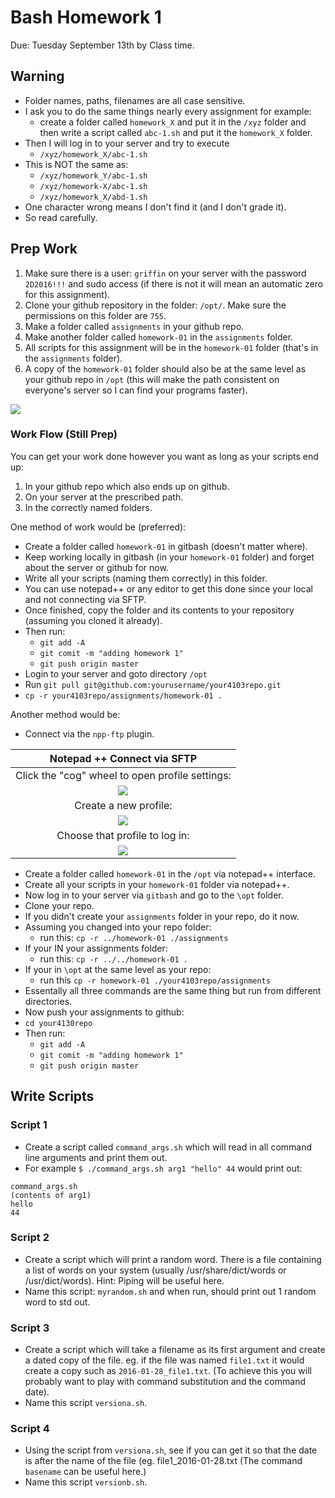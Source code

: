 # Bash Homework 1
Due: Tuesday September 13th by Class time.



## Warning

- Folder names, paths, filenames are all case sensitive. 
- I ask you to do the same things nearly every assignment for example: 
    - create a folder called `homework_X` and put it in the `/xyz` folder and then write a script called `abc-1.sh` and put it the `homework_X` folder.
- Then I will log in to your server and try to execute 
    - `/xyz/homework_X/abc-1.sh`
- This is NOT the same as:
    - `/xyz/homework_Y/abc-1.sh`
    - `/xyz/homework-X/abc-1.sh`
    - `/xyz/homework_X/abd-1.sh`
- One character wrong means I don't find it (and I don't grade it). 
- So read carefully. 

## Prep Work

1. Make sure there is a user: `griffin` on your server with the password `2D2016!!!` and sudo access (if there is not it will mean an automatic zero for this assignment).
2. Clone your github repository in the folder: `/opt/`. Make sure the permissions on this folder are `755`.
3. Make a folder called `assignments` in your github repo.
4. Make another folder called `homework-01` in the `assignments` folder.
5. All scripts for this assignment will be in the `homework-01` folder (that's in the `assignments` folder).
6. A copy of the `homework-01` folder should also be at the same level as your github repo in `/opt` (this will make the path consistent on everyone's server so I can find your programs faster).

![](https://d3vv6lp55qjaqc.cloudfront.net/items/1b2s3x3z2a290E2W0K3X/Image%202016-09-06%20at%2012.40.55%20PM.png?X-CloudApp-Visitor-Id=1094421)

### Work Flow (Still Prep)

You can get your work done however you want as long as your scripts end up:

1. In your github repo which also ends up on github.
2. On your server at the prescribed path. 
3. In the correctly named folders. 

One method of work would be (preferred):

- Create a folder called `homework-01` in gitbash (doesn't matter where).
- Keep working locally in gitbash (in your `homework-01` folder) and forget about the server or github for now.
- Write all your scripts (naming them correctly) in this folder.
- You can use notepad++ or any editor to get this done since your local and not connecting via SFTP.
- Once finished, copy the folder and its contents to your repository (assuming you cloned it already).
- Then run:
    - `git add -A`
    - `git comit -m "adding homework 1"`
    - `git push origin master`
- Login to your server and goto directory `/opt`
- Run `git pull git@github.com:yourusername/your4103repo.git`
- `cp -r your4103repo/assignments/homework-01 .` 

Another method would be:

- Connect via the `npp-ftp` plugin.

| Notepad ++ Connect via SFTP|
|:----------------:|
| Click the "cog" wheel to open profile settings: |
| ![](https://d3vv6lp55qjaqc.cloudfront.net/items/183u17421b3s3u012p3Z/npp1.png?X-CloudApp-Visitor-Id=1094421) |
| Create a new profile: |
| ![](https://d3vv6lp55qjaqc.cloudfront.net/items/1a2s0w1s2i0M3a1d1T3h/npp2.png?X-CloudApp-Visitor-Id=1094421) |
| Choose that profile to log in: |
| ![](https://d3vv6lp55qjaqc.cloudfront.net/items/422h3Q0X093r1w473Z2c/npp3.png?X-CloudApp-Visitor-Id=1094421) |

- Create a folder called `homework-01` in the `/opt` via notepad++ interface.
- Create all your scripts in your `homework-01` folder via notepad++.
- Now log in to your server via `gitbash` and go to the `\opt` folder.
- Clone your repo.
- If you didn't create your `assignments` folder in your repo, do it now.
- Assuming you changed into your repo folder:
    - run this: `cp -r ../homework-01 ./assignments`
- If your IN your assignments folder:
    - run this: `cp -r ../../homework-01 .`
- If your in `\opt` at the same level as your repo:
    - run this `cp -r homework-01 ./your4103repo/assignments`
- Essentally all three commands are the same thing but run from different directories.
- Now push your assignments to github:
- `cd your4130repo`
- Then run:
    - `git add -A`
    - `git comit -m "adding homework 1"`
    - `git push origin master`

## Write Scripts 

### Script 1

- Create a script called `command_args.sh` which will read in all command line arguments and print them out.
- For example `$ ./command_args.sh arg1 "hello" 44` would print out:

```
command_args.sh
(contents of arg1)
hello
44
```



### Script 2


- Create a script which will print a random word. There is a file containing a list of words on your system (usually /usr/share/dict/words or /usr/dict/words). Hint: Piping will be useful here.
- Name this script: `myrandom.sh` and when run, should print out 1 random word to std out.


### Script 3 

- Create a script which will take a filename as its first argument and create a dated copy of the file. eg. if the file was named `file1.txt` it would create a copy such as `2016-01-28_file1.txt`. (To achieve this you will probably want to play with command substitution and the command date).
- Name this script `versiona.sh`.

### Script 4

- Using the script from `versiona.sh`, see if you can get it so that the date is after the name of the file (eg. file1_2016-01-28.txt (The command `basename` can be useful here.)
- Name this script `versionb.sh`. 
